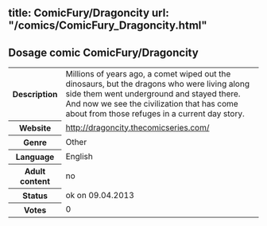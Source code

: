 title: ComicFury/Dragoncity
url: "/comics/ComicFury_Dragoncity.html"
---
Dosage comic ComicFury/Dragoncity
-----------------------------------------

<table class="comicinfo">
<tr>
<th>Description</th><td>Millions of years ago, a comet wiped out the dinosaurs, but the dragons who were living along side them went underground and stayed there. And now we see the civilization that has come about from those refuges in a current day story.</td>
</tr>
<tr>
<th>Website</th><td><a href="http://dragoncity.thecomicseries.com/">http://dragoncity.thecomicseries.com/</a></td>
</tr>
<tr>
<th>Genre</th><td>Other</td>
</tr>
<tr>
<th>Language</th><td>English</td>
</tr>
<tr>
<th>Adult content</th><td>no</td>
</tr>
<tr>
<th>Status</th><td>ok on 09.04.2013</td>
</tr>
<tr>
<th>Votes</th><td>0</div></td>
</tr>
</table>
